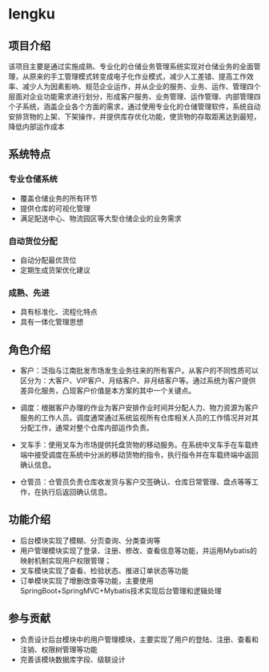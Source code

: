 # lengku

## 项目介绍
该项目主要是通过实施成熟、专业化的仓储业务管理系统实现对仓储业务的全面管理，从原来的手工管理模式转变成电子化作业模式，减少人工差错、提高工作效率、减少人为因素影响、规范企业运作，并从企业的服务、业务、运作、管理四个层面对企业功能需求进行划分，形成客户服务、业务管理、运作管理、内部管理四个子系统，涵盖企业各个方面的需求，通过使用专业化的仓储管理软件，系统自动安排货物的上架、下架操作，并提供库存优化功能，使货物的存取距离达到最短，降低内部运作成本

## 系统特点
### 专业仓储系统

* 覆盖仓储业务的所有环节
* 提供仓库的可视化管理
* 满足配送中心、物流园区等大型仓储企业的业务需求

### 自动货位分配

* 自动分配最优货位
* 定期生成货架优化建议

### 成熟、先进

* 具有标准化、流程化特点
* 具有一体化管理思想


## 角色介绍

* 客户：泛指与江南批发市场发生业务往来的所有客户。从客户的不同性质可以区分为：大客户、VIP客户、月结客户、非月结客户等。通过系统为客户提供差异化服务，凸现客户价值是本方案的其中一个关键点。

* 调度：根据客户办理的作业为客户安排作业时间并分配人力、物力资源为客户服务的工作人员。调度通常通过系统监视所有仓库相关人员的工作情况并对其分配工作，通常对整个仓库内部运作负责。
* 叉车手：使用叉车为市场提供托盘货物的移动服务。在系统中叉车手在车载终端中接受调度在系统中分派的移动货物的指令，执行指令并在车载终端中返回确认信息。
* 仓管员：仓管员负责仓库收发货与客户交签确认、仓库日常管理、盘点等等工作，在执行后返回确认信息。

## 功能介绍

* 后台模块实现了模糊、分页查询、分类查询等
* 用户管理模块实现了登录、注册、修改、查看信息等功能，并运用Mybatis的映射机制实现用户权限管理；
* 叉车模块实现了查看、检验状态、推进订单状态等功能
* 订单模块实现了增删改查等功能，主要使用SpringBoot+SpringMVC+Mybatis技术实现后台管理和逻辑处理

## 参与贡献

* 负责设计后台模块中的用户管理模块，主要实现了用户的登陆、注册、查看和注销、权限树管理等功能
* 完善该模块数据库字段、级联设计